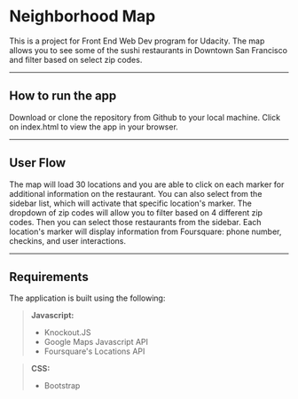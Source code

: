 Neighborhood Map
===================
This is a project for Front End Web Dev program for Udacity. The map allows you to see some of the sushi restaurants in Downtown San Francisco and filter based on select zip codes.

----------
How to run the app
-------------
Download or clone the repository from Github to your local machine. Click on index.html
to view the app in your browser.

----------
User Flow
-------------
The map will load 30 locations and you are able to click on each marker for additional information on the restaurant. You can also select from the sidebar list, which will activate that specific location's marker. The dropdown of zip codes will allow you to filter based on 4 different zip codes. Then you can select those restaurants from the sidebar. Each location's marker will display information from Foursquare: phone number, checkins, and user interactions.

----------
Requirements
-------------
The application is built using the following:

> **Javascript:**
> - Knockout.JS
> - Google Maps Javascript API
> - Foursquare's Locations API

> **CSS:**
> - Bootstrap

